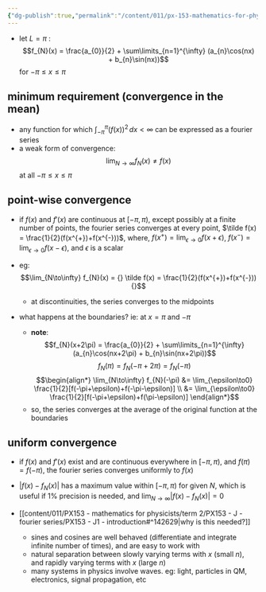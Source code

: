 ```yaml
---
{"dg-publish":true,"permalink":"/content/011/px-153-mathematics-for-physicists/term-2/px-153-j-fourier-series/px-153-j2-convergence/","noteIcon":"1","created":"2025-08-27T13:14:05.107+01:00","updated":"2024-12-03T17:12:51.000+00:00"}
---
```


- let $L=\pi$ : 
$$f_{N}(x) = \frac{a_{0}}{2} + \sum\limits_{n=1}^{\infty} (a_{n}\cos(nx) + b_{n}\sin(nx))$$
for $-\pi\leq x \leq\pi$
## minimum requirement (convergence in the mean)
- any function for which $\int_{-\pi}^{\pi} (f(x))^{2}\,dx < \infty$ can be expressed as a fourier series
- a weak form of convergence: 
$$\lim_{N\to\infty}f_{N}(x) \neq f(x)$$
at all $-\pi \leq x \leq \pi$
## point-wise convergence
- if $f(x)$ and $f'(x)$ are continuous at $[-\pi,\pi)$, except possibly at a finite number of points, the fourier series converges at every point, $\tilde f(x) = \frac{1}{2}(f(x^{+})+f(x^{-}))$, where, $f(x^{+})= \lim_{\epsilon\to0}f(x+\epsilon)$, $f(x^{-})= \lim_{\epsilon\to0}f(x-\epsilon)$, and $\epsilon$ is a scalar

- eg: 
$$\lim_{N\to\infty} f_{N}(x) = {} \tilde f(x) = \frac{1}{2}(f(x^{+})+f(x^{-})) {}$$
	- at discontinuities, the series converges to the midpoints

- what happens at the boundaries? ie: at $x=\pi$ and $-\pi$
	- **note**: 
	$$f_{N}(x+2\pi) = \frac{a_{0}}{2} + \sum\limits_{n=1}^{\infty} (a_{n}\cos(nx+2\pi) + b_{n}\sin(nx+2\pi))$$
	$$f_{N}(\pi) = f_{N}(-\pi+2\pi) = f_{N}(-\pi)$$
$$\begin{align*}
	\lim_{N\to\infty} f_{N}(-\pi) &= \lim_{\epsilon\to0} \frac{1}{2}[f(-\pi+\epsilon)+f(-\pi-\epsilon)] \\
	&= \lim_{\epsilon\to0} \frac{1}{2}[f(-\pi+\epsilon)+f(\pi-\epsilon)]
\end{align*}$$
	- so, the series converges at the average of the original function at the boundaries
## uniform convergence
- if $f(x)$ and $f'(x)$ exist and are continuous everywhere in $[-\pi,\pi)$, and $f(\pi) = f(-\pi)$, the fourier series converges uniformly to $f(x)$
- $|f(x)-f_{N}(x)|$ has a maximum value within $[-\pi,\pi)$ for given $N$, which is useful if $1\%$ precision is needed, and $\lim_{N\to\infty}|f(x)-f_{N}(x)|=0$

- [[content/011/PX153 - mathematics for physicists/term 2/PX153 - J - fourier series/PX153 - J1 - introduction#^142629\|why is this needed?]]
	- sines and cosines are well behaved (differentiate and integrate infinite number of times), and are easy to work with
	- natural separation between slowly varying terms with $x$ (small $n$), and rapidly varying terms with $x$ (large $n$)
	- many systems in physics involve waves. eg: light, particles in QM, electronics, signal propagation, etc

